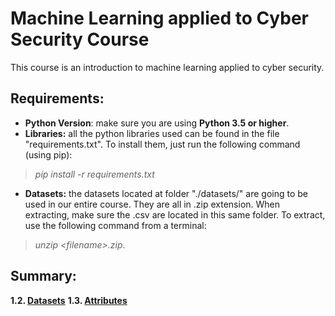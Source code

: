 # Machine Learning applied to Cyber Security Course

This course is an introduction to machine learning applied to cyber security.

## Requirements:

* **Python Version**: make sure you are using **Python 3.5 or higher**.
* **Libraries:** all the python libraries used can be found in the file "requirements.txt". To install them, just run the following command (using pip): 
> *pip install -r requirements.txt*
* **Datasets:** the datasets located at folder "./datasets/" are going to be used in our entire course. They are all in .zip extension. When extracting, make sure the .csv are located in this same folder. To extract, use the following command from a terminal: 
> *unzip \<filename\>.zip*.

## Summary: 

**1.2. [Datasets](12_datasets.ipynb)**
**1.3. [Attributes](13_attributes.ipynb)**